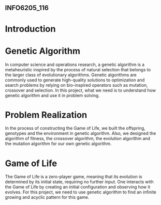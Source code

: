 ## INFO6205_116

# Introduction

# Genetic Algorithm
In computer science and operations research, a genetic algorithm is a metaheuristic inspired by the process of natural selection that belongs to the larger class of evolutionary algorithms. Genetic algorithms are commonly used to generate high-quality solutions to optimization and search problems by relying on bio-inspired operators such as mutation, crossover and selection. In this project, what we need is to understand how genetic algorithm and use it in problem solving.

# Problem Realization
In the process of constructing the Game of Life, we built the offspring, genotypes and the environment in genetic algorithm. Also, we designed the algorithm of fitness, the crossover algorithm, the evolution algorithm and the mutation algorithm for our own genetic algorithm. 

# Game of Life

The Game of Life is a zero-player game, meaning that its evolution is determined by its initial state, requiring no further input. One interacts with the Game of Life by creating an initial configuration and observing how it evolves. For this project, we need to use genetic algorithm to find an infinite growing and acyclic pattern for this game.
